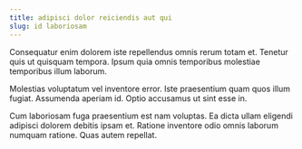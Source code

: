 ```yaml
---
title: adipisci dolor reiciendis aut qui
slug: id laboriosam
---
```


Consequatur enim dolorem iste repellendus omnis rerum totam et. Tenetur quis ut quisquam tempora. Ipsum quia omnis temporibus molestiae temporibus illum laborum.

Molestias voluptatum vel inventore error. Iste praesentium quam quos illum fugiat. Assumenda aperiam id. Optio accusamus ut sint esse in.

Cum laboriosam fuga praesentium est nam voluptas. Ea dicta ullam eligendi adipisci dolorem debitis ipsam et. Ratione inventore odio omnis laborum numquam ratione. Quas autem repellat.
